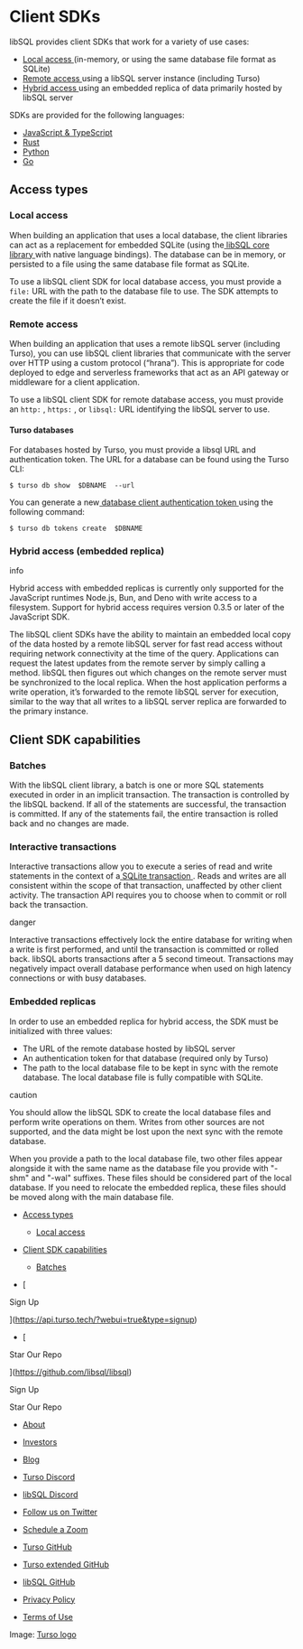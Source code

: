 # Client SDKs

libSQL provides client SDKs that work for a variety of use cases:

- [ Local access ](https://docs.turso.tech//libsql/client-access/#local-access)(in-memory, or using the same database file
format as SQLite)
- [ Remote access ](https://docs.turso.tech//libsql/client-access/#remote-access)using a libSQL server instance (including
Turso)
- [ Hybrid access ](https://docs.turso.tech//libsql/client-access/#hybrid-access)using an embedded replica of data primarily hosted by libSQL
server


SDKs are provided for the following languages:

- [ JavaScript & TypeScript ](https://docs.turso.tech/libsql/client-access/javascript-typescript-sdk)
- [ Rust ](https://docs.turso.tech/libsql/client-access/rust-sdk)
- [ Python ](https://docs.turso.tech/libsql/client-access/python-sdk)
- [ Go ](https://docs.turso.tech/libsql/client-access/go-sdk)


## Access types​

### Local access​

When building an application that uses a local database, the client libraries
can act as a replacement for embedded SQLite (using the[ libSQL core library ](https://github.com/libsql/libsql)with native language bindings). The database can be in memory, or persisted to a
file using the same database file format as SQLite.

To use a libSQL client SDK for local database access, you must provide a `file:` URL with the path to the database file to use. The SDK attempts to create the
file if it doesn’t exist.

### Remote access​

When building an application that uses a remote libSQL server (including Turso),
you can use libSQL client libraries that communicate with the server over HTTP
using a custom protocol (“hrana”). This is appropriate for code deployed to edge
and serverless frameworks that act as an API gateway or middleware for a client
application.

To use a libSQL client SDK for remote database access, you must provide an `http:` , `https:` , or `libsql:` URL identifying the libSQL server to use.

#### Turso databases​

For databases hosted by Turso, you must provide a libsql URL and authentication
token.  The URL for a database can be found using the Turso CLI:

`$ turso db show  $DBNAME  --url`

You can generate a new[ database client authentication token ](https://docs.turso.tech/reference/turso-cli#database-client-authentication-tokens)using the
following command:

`$ turso db tokens create  $DBNAME`

### Hybrid access (embedded replica)​

info

Hybrid access with embedded replicas is currently only supported for the
JavaScript runtimes Node.js, Bun, and Deno with write access to a filesystem.
Support for hybrid access requires version 0.3.5 or later of the JavaScript SDK.

The libSQL client SDKs have the ability to maintain an embedded local copy of
the data hosted by a remote libSQL server for fast read access without requiring
network connectivity at the time of the query. Applications can request the
latest updates from the remote server by simply calling a method. libSQL then
figures out which changes on the remote server must be synchronized to the local
replica. When the host application performs a write operation, it’s forwarded to
the remote libSQL server for execution, similar to the way that all writes to a
libSQL server replica are forwarded to the primary instance.

## Client SDK capabilities​

### Batches​

With the libSQL client library, a batch is one or more SQL statements executed
in order in an implicit transaction. The transaction is controlled by the libSQL
backend. If all of the statements are successful, the transaction is committed.
If any of the statements fail, the entire transaction is rolled back and no
changes are made.

### Interactive transactions​

Interactive transactions allow you to execute a series of read and write
statements in the context of a[ SQLite transaction ](https://www.sqlite.org/lang_transaction.html). Reads and writes are all
consistent within the scope of that transaction, unaffected by other client
activity. The transaction API requires you to choose when to commit or roll back
the transaction.

danger

Interactive transactions effectively lock the entire database for writing when a
write is first performed, and until the transaction is committed or rolled back.
libSQL aborts transactions after a 5 second timeout. Transactions may negatively
impact overall database performance when used on high latency connections or
with busy databases.

### Embedded replicas​

In order to use an embedded replica for hybrid access, the SDK must be
initialized with three values:

- The URL of the remote database hosted by libSQL server
- An authentication token for that database (required only by Turso)
- The path to the local database file to be kept in sync with the remote
database. The local database file is fully compatible with SQLite.


caution

You should allow the libSQL SDK to create the local database files and perform
write operations on them. Writes from other sources are not supported, and the
data might be lost upon the next sync with the remote database.

When you provide a path to the local database file, two other files appear
alongside it with the same name as the database file you provide with "-shm" and
"-wal" suffixes. These files should be considered part of the local database. If
you need to relocate the embedded replica, these files should be moved along
with the main database file.

- [ Access types ](https://docs.turso.tech//libsql/client-access/#access-types)
    - [ Local access ](https://docs.turso.tech//libsql/client-access/#local-access)
- [ Client SDK capabilities ](https://docs.turso.tech//libsql/client-access/#client-sdk-capabilities)
    - [ Batches ](https://docs.turso.tech//libsql/client-access/#batches)


- [ 

Sign Up




 ](https://api.turso.tech/?webui=true&type=signup)
- [ 

Star Our Repo






 ](https://github.com/libsql/libsql)


Sign Up

Star Our Repo

- [ About ](https://turso.tech/about-us)
- [ Investors ](https://turso.tech/investors)
- [ Blog ](https://blog.turso.tech)


- [ Turso Discord ](https://discord.com/invite/4B5D7hYwub)
- [ libSQL Discord ](https://discord.gg/VzbXemj6Rg)
- [ Follow us on Twitter ](https://twitter.com/tursodatabase)
- [ Schedule a Zoom ](https://calendly.com/d/gt7-bfd-83n/meet-with-chiselstrike)


- [ Turso GitHub ](https://github.com/tursodatabase/)
- [ Turso extended GitHub ](https://github.com/turso-extended/)
- [ libSQL GitHub ](http://github.com/tursodatabase/libsql)


- [ Privacy Policy ](https://turso.tech/privacy-policy)
- [ Terms of Use ](https://turso.tech/terms-of-use)


Image: [ Turso logo ](https://docs.turso.tech/img/turso.svg)